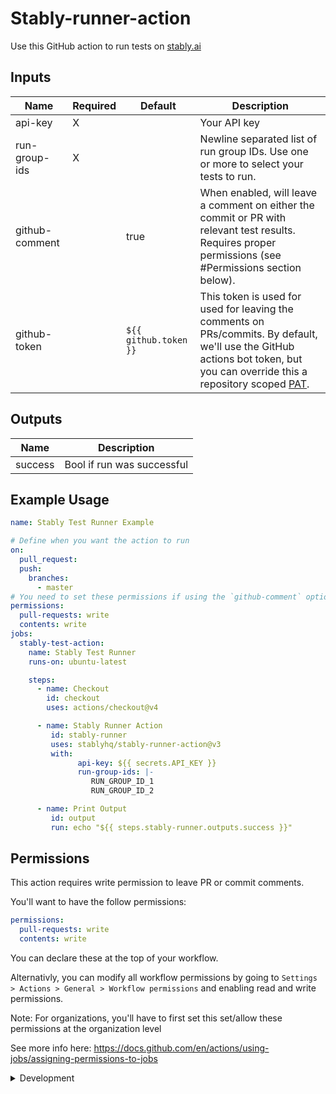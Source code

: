 # Stably-runner-action

Use this GitHub action to run tests on [stably.ai](https://stably.ai)

## Inputs
| **Name** | **Required** | **Default** | **Description** |
| --- | --- | --- | --- |
| api-key | X | | Your API key |
| run-group-ids | X | | Newline separated list of run group IDs. Use one or more to select your tests to run. |
| github-comment | | true | When enabled, will leave a comment on either the commit or PR with relevant test results. Requires proper permissions (see #Permissions section below). |
| github-token | | `${{ github.token }}` | This token is used for used for leaving the comments on PRs/commits. By default, we'll use the GitHub actions bot token, but you can override this a repository scoped [PAT](https://docs.github.com/en/authentication/keeping-your-account-and-data-secure/managing-your-personal-access-tokens). |

## Outputs
| **Name** | **Description** |
| --- | --- |
| success | Bool if run was successful |


## Example Usage

```yaml
name: Stably Test Runner Example

# Define when you want the action to run
on:
  pull_request:
  push:
    branches:
      - master
# You need to set these permissions if using the `github-comment` option
permissions:
  pull-requests: write
  contents: write
jobs:
  stably-test-action:
    name: Stably Test Runner
    runs-on: ubuntu-latest

    steps:
      - name: Checkout
        id: checkout
        uses: actions/checkout@v4

      - name: Stably Runner Action
         id: stably-runner
         uses: stablyhq/stably-runner-action@v3
         with:
               api-key: ${{ secrets.API_KEY }}
               run-group-ids: |-
                  RUN_GROUP_ID_1
                  RUN_GROUP_ID_2

      - name: Print Output
         id: output
         run: echo "${{ steps.stably-runner.outputs.success }}"
```

## Permissions
This action requires write permission to leave PR or commit comments.

You'll want to have the follow permissions:
```yaml
permissions:
  pull-requests: write
  contents: write
```

You can declare these at the top of your workflow.

Alternativly, you can modify all workflow permissions by going to `Settings > Actions > General > Workflow permissions` and enabling read and write permissions.

Note: For organizations, you'll have to first set this set/allow these permissions at the organization level

See more info here: https://docs.github.com/en/actions/using-jobs/assigning-permissions-to-jobs


<details>

<summary>Development</summary>

## Setup

1. :hammer_and_wrench: Install the dependencies

   ```bash
   npm install
   ```

2. :building_construction: Package the TypeScript for distribution

   ```bash
   npm run bundle
   ```

3. :white_check_mark: Run the tests

   ```bash
   npm test
   ```

## Publishing

1. Create a new branch

   ```bash
   git checkout -b releases/v1
   ```

2. Format, test, and build the action

   ```bash
   npm run all
   ```

3. Commit your changes

4. Push them to your repository

   ```bash
   git push -u origin releases/v1
   ```

6. Merge the pull request into the `master` branch

7. Release
     1. Draft a release via the GitHub UI and ensure you select to also publish to the marketplace. Use SEMVAR
     2. Make the new release available to those binding to the major version tag: Move the major version tag (v1, v2, etc.) to point to the ref of the current releas

         ```bash
         git tag -fa v3 -m "Update v3 tag"
         git push origin v3 --force
         ```
   
   For information more info see [Versioning](https://github.com/actions/toolkit/blob/master/docs/action-versioning.md)

## Validating the Action

[`ci.yml`](./.github/workflows/ci.yml) is a workflow that runs and validates the action


</details>